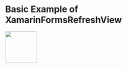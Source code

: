 # Basic Example of XamarinFormsRefreshView
<img src="ScreenShot/android.gif" width="100" height="100">
